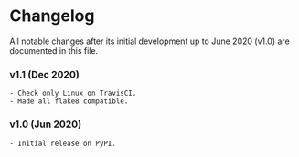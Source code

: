 # Changelog

All notable changes after its initial development up to June 2020 (v1.0) are documented in this file.

### v1.1 (Dec 2020)
    - Check only Linux on TravisCI.
    - Made all flake8 compatible.

### v1.0 (Jun 2020)
    - Initial release on PyPI.
